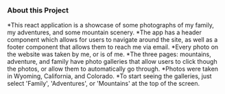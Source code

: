 ### About this Project

*This react application is a showcase of some photographs of my family, my adventures, and some mountain scenery.
*The app has a header component which allows for users to navigate around the site, as well as a footer component that allows them to reach me via email.
*Every photo on the website was taken by me, or is of me. 
*The three pages: mountains, adventure, and family have photo galleries that allow users to click though the photos, or allow them to automatically go through. 
*Photos were taken in Wyoming, California, and Colorado.
*To start seeing the galleries, just select 'Family', 'Adventures', or 'Mountains' at the top of the screen. 